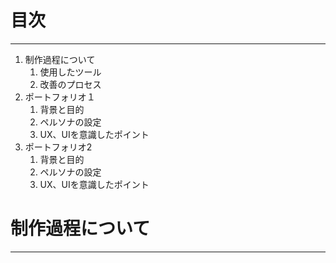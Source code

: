 # 目次
***
1. 制作過程について
    1. 使用したツール
    1. 改善のプロセス
1. ポートフォリオ１
    1. 背景と目的
    1. ペルソナの設定
    1. UX、UIを意識したポイント    
1. ポートフォリオ2
    1. 背景と目的
    1. ペルソナの設定
    1. UX、UIを意識したポイント

# 制作過程について
***
